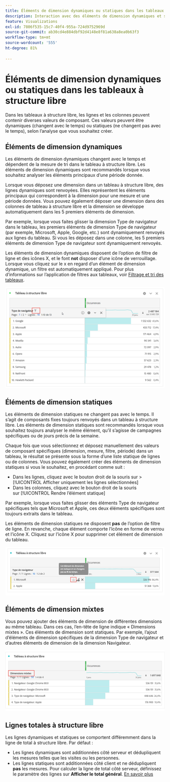 ```yaml
---
title: Éléments de dimension dynamiques ou statiques dans les tableaux à structure libre
description: Interaction avec des éléments de dimension dynamiques et statiques dans des tableaux
feature: Visualizations
exl-id: 7806f535-15c7-40f4-955a-724d9752969d
source-git-commit: ab30cd4e884dbf92d4148e8f81a638a8ea0b63f3
workflow-type: tm+mt
source-wordcount: '555'
ht-degree: 81%

---
```


# Éléments de dimension dynamiques ou statiques dans les tableaux à structure libre

Dans les tableaux à structure libre, les lignes et les colonnes peuvent contenir diverses valeurs de composant. Ces valeurs peuvent être dynamiques (changent avec le temps) ou statiques (ne changent pas avec le temps), selon l’analyse que vous souhaitez créer.

## Éléments de dimension dynamiques

Les éléments de dimension dynamiques changent avec le temps et dépendent de la mesure de tri dans le tableau à structure libre. Les éléments de dimension dynamiques sont recommandés lorsque vous souhaitez analyser les éléments principaux d’une période donnée.

Lorsque vous déposez une dimension dans un tableau à structure libre, des lignes dynamiques sont renvoyées. Elles représentent les éléments principaux qui correspondent à la dimension pour une mesure et une période données. Vous pouvez également déposer une dimension dans des colonnes de tableau à structure libre et la dimension se développe automatiquement dans les 5 premiers éléments de dimension.

Par exemple, lorsque vous faites glisser la dimension Type de navigateur dans le tableau, les premiers éléments de dimension Type de navigateur (par exemple, Microsoft, Apple, Google, etc.) sont dynamiquement renvoyés aux lignes du tableau. Si vous les déposez dans une colonne, les 5 premiers éléments de dimension Type de navigateur sont dynamiquement renvoyés.

Les éléments de dimension dynamiques disposent de l’option de filtre de ligne et des icônes X, et le font **not** disposer d’une icône de verrouillage. <!--do they have the lock icon? --> Lorsque vous cliquez sur le x en regard d’un élément de dimension dynamique, un filtre est automatiquement appliqué. Pour plus d’informations sur l’application de filtres aux tableaux, voir [Filtrage et tri des tableaux](/help/analysis-workspace/visualizations/freeform-table/filter-and-sort.md).


![Un tableau à structure libre surlignant l’icône de filtre.](assets/dynamic-items.png)

## Éléments de dimension statiques

Les éléments de dimension statiques ne changent pas avec le temps. Il s’agit de composants fixes toujours renvoyés dans un tableau à structure libre. Les éléments de dimension statiques sont recommandés lorsque vous souhaitez toujours analyser le même élément, qu’il s’agisse de campagnes spécifiques ou de jours précis de la semaine.

Chaque fois que vous sélectionnez et déposez manuellement des valeurs de composant spécifiques (dimension, mesure, filtre, période) dans un tableau, le résultat se présente sous la forme dʼune liste statique de lignes ou de colonnes. Vous pouvez également créer des éléments de dimension statiques si vous le souhaitez, en procédant comme suit :

* Dans les lignes, cliquez avec le bouton droit de la souris sur > [!UICONTROL Afficher uniquement les lignes sélectionnées]
* Dans les colonnes, cliquez avec le bouton droit de la souris sur [!UICONTROL Rendre l’élément statique]

Par exemple, lorsque vous faites glisser des éléments Type de navigateur spécifiques tels que Microsoft et Apple, ces deux éléments spécifiques sont toujours extraits dans le tableau.

Les éléments de dimension statiques ne disposent **pas** de l’option de filtre de ligne. En revanche, chaque élément comporte l’icône en forme de verrou et l’icône X. Cliquez sur l’icône X pour supprimer cet élément de dimension du tableau.

![Un tableau à structure libre indiquant le type de navigateur et la ligne Microsoft avec une icône de verrouillage : cet élément de dimension est statique et ne changera pas avec le temps.](assets/static-items.png)

## Éléments de dimension mixtes

Vous pouvez ajouter des éléments de dimension de différentes dimensions au même tableau. Dans ces cas, l’en-tête de ligne indique « Dimensions mixtes ». Ces éléments de dimension sont statiques. Par exemple, l’ajout d’éléments de dimension spécifiques de la dimension Type de navigateur et d’autres éléments de dimension de la dimension Navigateur.

![Un tableau à structure libre surlignant la colonne Dimensions mixtes.](assets/mixed-dimensions.png)

## Lignes totales à structure libre

Les lignes dynamiques et statiques se comportent différemment dans la ligne de total à structure libre. Par défaut :

* Les lignes dynamiques sont additionnées côté serveur et dédupliquent les mesures telles que les visites ou les personnes.
* Les lignes statiques sont additionnées côté client et ne dédupliquent **pas** les mesures. Pour calculer la ligne de total côté serveur, définissez le paramètre des lignes sur **Afficher le total général**. [En savoir plus](https://experienceleague.adobe.com/docs/analytics/analyze/analysis-workspace/visualizations/freeform-table/workspace-totals.html?lang=fr)
